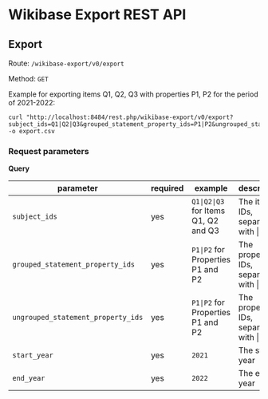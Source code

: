 # Wikibase Export REST API

## Export

Route: `/wikibase-export/v0/export`

Method: `GET`

Example for exporting items Q1, Q2, Q3 with properties P1, P2 for the period of 2021-2022:

```shell
curl "http://localhost:8484/rest.php/wikibase-export/v0/export?subject_ids=Q1|Q2|Q3&grouped_statement_property_ids=P1|P2&ungrouped_statement_property_ids=P3|P4&start_year=2021&end_year=2022" -o export.csv
```

### Request parameters

**Query**

| parameter                          | required | example                              | description                         |
|------------------------------------|----------|--------------------------------------|-------------------------------------|
| `subject_ids`                      | yes      | `Q1\|Q2\|Q3` for Items Q1, Q2 and Q3 | The item IDs, separated with \|     |
| `grouped_statement_property_ids`   | yes      | `P1\|P2` for Properties P1 and P2    | The property IDs, separated with \| |
| `ungrouped_statement_property_ids` | yes      | `P1\|P2` for Properties P1 and P2    | The property IDs, separated with \| |
| `start_year`                       | yes      | `2021`                               | The start year                      |
| `end_year`                         | yes      | `2022`                               | The end year                        |
